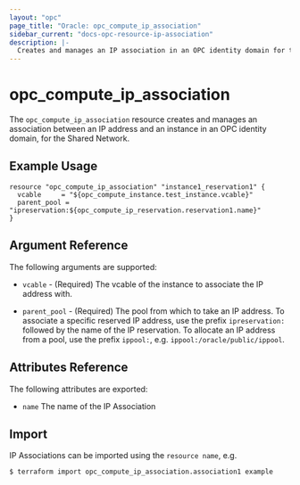 ```yaml
---
layout: "opc"
page_title: "Oracle: opc_compute_ip_association"
sidebar_current: "docs-opc-resource-ip-association"
description: |-
  Creates and manages an IP association in an OPC identity domain for the Shared Network.
---
```


# opc\_compute\_ip\_association

The ``opc_compute_ip_association`` resource creates and manages an association between an IP address and an instance in
an OPC identity domain, for the Shared Network.

## Example Usage

```hcl
resource "opc_compute_ip_association" "instance1_reservation1" {
  vcable     = "${opc_compute_instance.test_instance.vcable}"
  parent_pool = "ipreservation:${opc_compute_ip_reservation.reservation1.name}"
}
```

## Argument Reference

The following arguments are supported:

* `vcable` - (Required) The vcable of the instance to associate the IP address with.

* `parent_pool` - (Required) The pool from which to take an IP address. To associate a specific reserved IP address, use
the prefix `ipreservation:` followed by the name of the IP reservation. To allocate an IP address from a pool, use the
prefix `ippool:`, e.g. `ippool:/oracle/public/ippool`.


## Attributes Reference

The following attributes are exported:

* `name` The name of the IP Association

## Import

IP Associations can be imported using the `resource name`, e.g.

```shell
$ terraform import opc_compute_ip_association.association1 example
```
